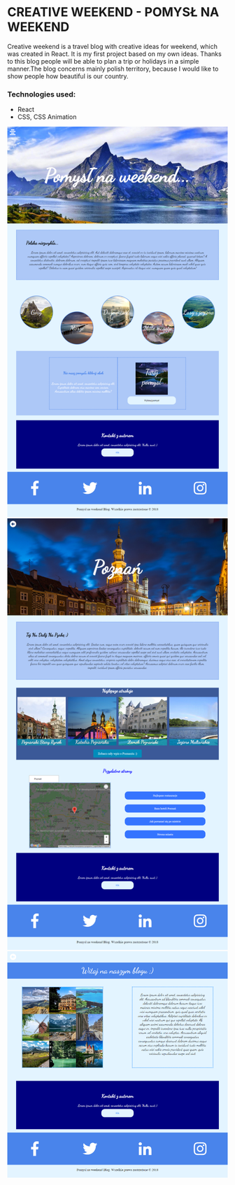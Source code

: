 
# CREATIVE WEEKEND - POMYSŁ NA WEEKEND

Creative weekend is a travel blog with creative ideas for weekend, which was created in React. It is my first project based on my own ideas. Thanks to this blog people will be able to plan a trip or holidays in a simple manner.The blog concerns mainly polish territory, because I would like to show people how beautiful is our country.


### Technologies used:
* React
* CSS, CSS Animation


![](./images/creative.png) 
![](./images/poznan.png) 
![](./images/oNas.png) 










































 





